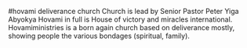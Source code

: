 #hovami
deliverance church
Church is lead by Senior Pastor Peter Yiga Abyokya
Hovami in full is House of victory and miracles international. Hovamiministries is a born again church based on deliverance mostly, showing people the various bondages (spiritual, family).
